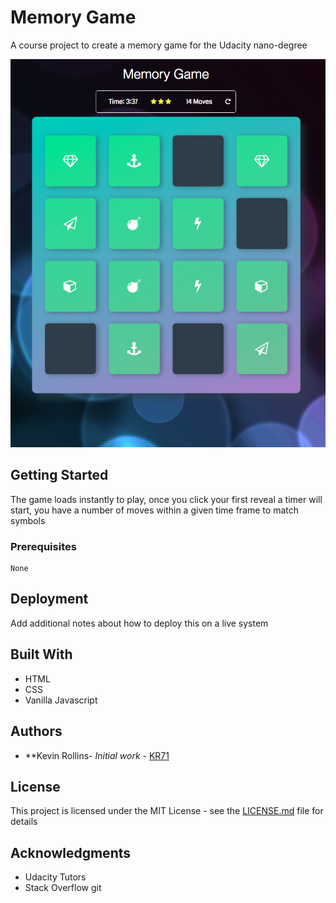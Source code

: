 # Memory Game

A course project to create a memory game for the Udacity nano-degree

![](img/GameScreen.png)


## Getting Started

The game loads instantly to play, once you click your first reveal a timer will start, you have a number of moves within a given time frame to match symbols

### Prerequisites



```
None
```

## Deployment

Add additional notes about how to deploy this on a live system

## Built With

* HTML
* CSS
* Vanilla Javascript


## Authors

* **Kevin Rollins- *Initial work* - [KR71](https://github.com/KR71)



## License

This project is licensed under the MIT License - see the [LICENSE.md](LICENSE.md) file for details

## Acknowledgments

* Udacity Tutors
* Stack Overflow
git
